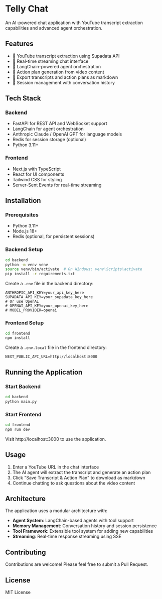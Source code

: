 # Telly Chat

An AI-powered chat application with YouTube transcript extraction capabilities and advanced agent orchestration.

## Features

- 🎥 YouTube transcript extraction using Supadata API
- 💬 Real-time streaming chat interface
- 🤖 LangChain-powered agent orchestration
- 📝 Action plan generation from video content
- 💾 Export transcripts and action plans as markdown
- 🔄 Session management with conversation history

## Tech Stack

### Backend
- FastAPI for REST API and WebSocket support
- LangChain for agent orchestration
- Anthropic Claude / OpenAI GPT for language models
- Redis for session storage (optional)
- Python 3.11+

### Frontend
- Next.js with TypeScript
- React for UI components
- Tailwind CSS for styling
- Server-Sent Events for real-time streaming

## Installation

### Prerequisites
- Python 3.11+
- Node.js 18+
- Redis (optional, for persistent sessions)

### Backend Setup

```bash
cd backend
python -m venv venv
source venv/bin/activate  # On Windows: venv\Scripts\activate
pip install -r requirements.txt
```

Create a `.env` file in the backend directory:
```env
ANTHROPIC_API_KEY=your_api_key_here
SUPADATA_API_KEY=your_supadata_key_here
# Or use OpenAI
# OPENAI_API_KEY=your_openai_key_here
# MODEL_PROVIDER=openai
```

### Frontend Setup

```bash
cd frontend
npm install
```

Create a `.env.local` file in the frontend directory:
```env
NEXT_PUBLIC_API_URL=http://localhost:8000
```

## Running the Application

### Start Backend
```bash
cd backend
python main.py
```

### Start Frontend
```bash
cd frontend
npm run dev
```

Visit http://localhost:3000 to use the application.

## Usage

1. Enter a YouTube URL in the chat interface
2. The AI agent will extract the transcript and generate an action plan
3. Click "Save Transcript & Action Plan" to download as markdown
4. Continue chatting to ask questions about the video content

## Architecture

The application uses a modular architecture with:
- **Agent System**: LangChain-based agents with tool support
- **Memory Management**: Conversation history and session persistence
- **Tool Framework**: Extensible tool system for adding new capabilities
- **Streaming**: Real-time response streaming using SSE

## Contributing

Contributions are welcome! Please feel free to submit a Pull Request.

## License

MIT License